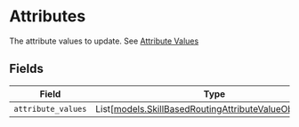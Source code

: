 # Attributes

The attribute values to update. See [Attribute Values](#attribute-values)


## Fields

| Field                                                                                                              | Type                                                                                                               | Required                                                                                                           | Description                                                                                                        |
| ------------------------------------------------------------------------------------------------------------------ | ------------------------------------------------------------------------------------------------------------------ | ------------------------------------------------------------------------------------------------------------------ | ------------------------------------------------------------------------------------------------------------------ |
| `attribute_values`                                                                                                 | List[[models.SkillBasedRoutingAttributeValueObjectInput](../models/skillbasedroutingattributevalueobjectinput.md)] | :heavy_minus_sign:                                                                                                 | N/A                                                                                                                |